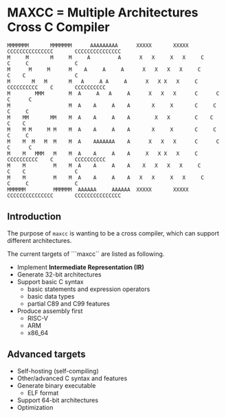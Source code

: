 # MAXCC = Multiple Architectures Cross C Compiler
```
MMMMMMM       MMMMMMM      AAAAAAAAA      XXXXX       XXXXX     CCCCCCCCCCCCCCC       CCCCCCCCCCCCCCC
M     M       M     M     A         A      X   X     X   X     C               C     C               C
M      M     M      M    A     A     A      X   X   X   X     C                C    C                C
M       M   M       M   A     A A     A      X   X X   X     C       CCCCCCCCCC    C       CCCCCCCCCC
M        MMM        M  A     A   A     A      X   X   X      C      C              C      C
M                   M  A    A     A    A       X     X       C     C               C     C
M    MM       MM    M  A    A     A    A        X   X        C    C                C    C
M    M M     M M    M  A    A     A    A       X     X       C     C               C     C
M    M  M   M  M    M  A    AAAAAAA    A      X   X   X      C      C              C      C
M    M   MMM   M    M  A    A     A    A     X   X X   X     C       CCCCCCCCCC    C       CCCCCCCCCC
M    M         M    M  A    A     A    A    X   X   X   X     C                C    C                C
M    M         M    M  A    A     A    A   X   X     X   X     C               C     C               C
MMMMMM         MMMMMM  AAAAAA     AAAAAA  XXXXX       XXXXX     CCCCCCCCCCCCCCC       CCCCCCCCCCCCCCC
```

## Introduction
The purpose of ```maxcc``` is wanting to be a cross compiler, which can support different architectures.

The current targets of ```maxcc`` are listed as following.
* Implement **Intermediate Representation (IR)**
* Generate 32-bit architectures
* Support basic C syntax
	* basic statements and expression operators
	* basic data types
	* partial C89 and C99 features
* Produce assembly first
	* RISC-V
	* ARM
	* x86_64

## Advanced targets
* Self-hosting (self-compiling)
* Other/advanced C syntax and features
* Generate binary executable
	* ELF format
* Support 64-bit architectures
* Optimization
